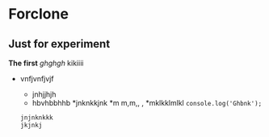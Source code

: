 # Forclone
## Just for experiment

**The first**
*ghghgh*
kikiiii
+ vnfjvnfjvjf
    + jnhjjhjh
    + hbvhbbhhb
*jnknkkjnk
    *m m,m,, , 
    *mklkklmlkl
    `console.log('Ghbnk');`
    
    ```html
    jnjnknkkk
    jkjnkj
    ```
